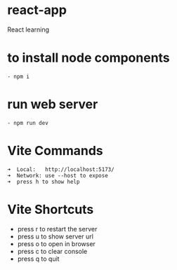# react-app

React learning

# to install node components

    - npm i

# run web server

    - npm run dev

# Vite Commands

    ➜  Local:   http://localhost:5173/
    ➜  Network: use --host to expose
    ➜  press h to show help

# Vite Shortcuts

- press r to restart the server
- press u to show server url
- press o to open in browser
- press c to clear console
- press q to quit
